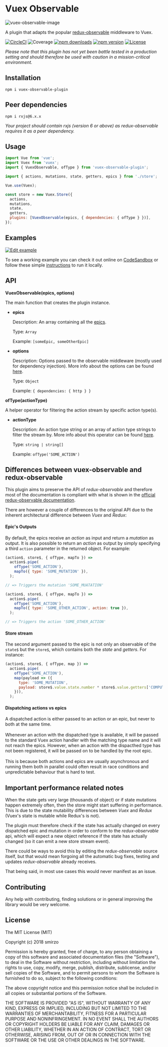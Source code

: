 # Vuex Observable

![vuex-observable-image](https://raw.githubusercontent.com/smirzo/vuex-observable-plugin/master/assets/vuex-observable-image.png)

A plugin that adapts the popular [redux-observable](https://redux-observable.js.org/) middleware to Vuex.

[![CircleCI](https://circleci.com/gh/smirzo/vuex-observable-plugin.svg?style=svg)](https://circleci.com/gh/smirzo/vuex-observable-plugin)
![Coverage](https://img.shields.io/badge/coverage-100%25-brightgreen.svg)
[![npm downloads](https://img.shields.io/npm/dm/vuex-observable-plugin.svg)](https://www.npmjs.com/package/vuex-observable-plugin)
[![npm version](https://img.shields.io/npm/v/vuex-observable-plugin.svg)](https://www.npmjs.com/package/vuex-observable-plugin)
[![License](https://img.shields.io/badge/license-MIT-green.svg)](https://github.com/smirzo/vuex-observable-plugin#license)

_Please note that this plugin has not yet been battle tested in a production setting and should therefore be used with caution in a mission-critical environment._

## Installation

`npm i vuex-observable-plugin`

## Peer dependencies

`npm i rxjs@6.x.x`

_Your project should contain rxjs (version 6 or above) as redux-observable requires it as a peer dependency._

## Usage

```js
import Vue from 'vue';
import Vuex from 'vuex';
import { VuexObservable, ofType } from 'vuex-observable-plugin';

import { actions, mutations, state, getters, epics } from './store';

Vue.use(Vuex);

const store = new Vuex.Store({
  actions,
  mutations,
  state,
  getters,
  plugins: [VuexObservable(epics, { dependencies: { ofType } })],
});
```

## Examples

[![Edit example](https://codesandbox.io/static/img/play-codesandbox.svg)](https://codesandbox.io/s/github/smirzo/vuex-observable-plugin/tree/master/example)

To see a working example you can check it out online on [CodeSandbox](https://codesandbox.io/s/github/smirzo/vuex-observable-plugin/tree/master/example) or follow these simple [instructions](https://github.com/smirzo/vuex-observable-plugin/tree/master/example) to run it locally.

## API

**VuexObservable(epics, options)**

The main function that creates the plugin instance.

- **epics**

  Description: An array containing all the [epics](https://redux-observable.js.org/docs/basics/Epics.html).

  Type: `Array`

  Example: `[someEpic, someOtherEpic]`

- **options**

  Description: Options passed to the observable middleware (mostly used for dependency injection). More info about the options can be found [here](https://redux-observable.js.org/docs/api/createEpicMiddleware.html).

  Type: `Object`

  Example: `{ dependencies: { http } }`

**ofType(actionType)**

A helper operator for filtering the action stream by specific action type(s).

- **actionType**

  Description: An action type string or an array of action type strings to filter the stream by. More info about this operator can be found [here](https://github.com/redux-observable/redux-observable/blob/master/docs/basics/Epics.md#a-basic-example).

  Type: `string | string[]`

  Example: `ofType('SOME_ACTION')`

## Differences between vuex-observable and redux-observable

This plugin aims to preserve the API of _redux-observable_ and therefore most of the documentation is compliant with what is shown in the [official redux-observable documentation](https://redux-observable.js.org/).

There are however a couple of differences to the original API due to the inherent architectural difference between _Vuex_ and _Redux_:

#### Epic's Outputs

By default, the epics receive an _action_ as input and return a _mutation_ as output. It is also possible to return an _action_ as output by simply specifying a third `action` parameter in the returned object. For example:

```js
(action$, store$, { ofType, mapTo }) =>
  action$.pipe(
    ofType('SOME_ACTION'),
    mapTo({ type: 'SOME_MUTATION' }),
  );

// => Triggers the mutation 'SOME_MUATATION'
```

```js
(action$, store$, { ofType, mapTo }) =>
  action$.pipe(
    ofType('SOME_ACTION'),
    mapTo({ type: 'SOME_OTHER_ACTION', action: true }),
  );

// => Triggers the action 'SOME_OTHER_ACTION'
```

#### Store stream

The second argument passed to the epic is not only an observable of the `state$` but the `store$`, which contains both the _state_ and _getters_. For instance:

```js
(action$, store$, { ofType, map }) =>
  action$.pipe(
    ofType('SOME_ACTION'),
    map(payload => ({
      type: 'SOME_MUTATION',
      payload: store$.value.state.number * store$.value.getters['COMPUTED_NUMBER'] * payload,
    })),
  );
```

#### Dispatching actions vs epics

A dispatched action is either passed to an action or an epic, but never to both at the same time.<br/><br/>Whenever an action with the dispatched type is available, it will be passed to the standard Vuex action handler with the matching type name and it will not reach the epics. However, when an action with the dispacthed type has not been registered, it will be passed on to be handled by the root epic. <br/><br/>This is because both actions and epics are usually asynchronous and running them both in parallel could often result in race conditions and unpredictable behaviour that is hard to test.

## Important performance related notes

When the state gets very large (thousands of object) or if state mutations happen extremely often, then the store might start suffering in performance. This is due to the state mutability differences between _Vuex_ and _Redux_ (Vuex's state is mutable while Redux's is not).

The plugin must therefore check if the state has actually changed on every dispatched epic and mutation in order to conform to the _redux-observable_ api, which will expect a new object reference if the state has actually changed (so it can emit a new store stream event).

There could be ways to avoid this by editing the _redux-observable_ source itself, but that would mean forgoing all the automatic bug fixes, testing and updates _redux-observable_ already receives.

That being said, in most use cases this would never manifest as an issue.

## Contributing

Any help with contributing, finding solutions or in general improving the library would be very welcome.

## License

The MIT License (MIT)

Copyright (c) 2018 smirzo

Permission is hereby granted, free of charge, to any person obtaining a copy
of this software and associated documentation files (the "Software"), to deal
in the Software without restriction, including without limitation the rights
to use, copy, modify, merge, publish, distribute, sublicense, and/or sell
copies of the Software, and to permit persons to whom the Software is
furnished to do so, subject to the following conditions:

The above copyright notice and this permission notice shall be included in
all copies or substantial portions of the Software.

THE SOFTWARE IS PROVIDED "AS IS", WITHOUT WARRANTY OF ANY KIND, EXPRESS OR
IMPLIED, INCLUDING BUT NOT LIMITED TO THE WARRANTIES OF MERCHANTABILITY,
FITNESS FOR A PARTICULAR PURPOSE AND NONINFRINGEMENT. IN NO EVENT SHALL THE
AUTHORS OR COPYRIGHT HOLDERS BE LIABLE FOR ANY CLAIM, DAMAGES OR OTHER
LIABILITY, WHETHER IN AN ACTION OF CONTRACT, TORT OR OTHERWISE, ARISING FROM,
OUT OF OR IN CONNECTION WITH THE SOFTWARE OR THE USE OR OTHER DEALINGS IN
THE SOFTWARE.
